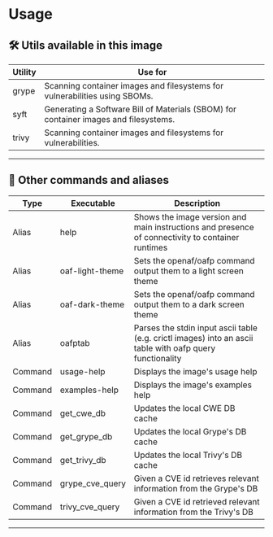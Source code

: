 # Usage

## 🛠️  Utils available in this image

| Utility | Use for     |
|---------|-------------|
| grype | Scanning container images and filesystems for vulnerabilities using SBOMs. |
| syft | Generating a Software Bill of Materials (SBOM) for container images and filesystems. |
| trivy | Scanning container images and filesystems for vulnerabilities. |

---

## 🔧  Other commands and aliases

| Type | Executable | Description |
|------|------------|-------------|
| Alias | help | Shows the image version and main instructions and presence of connectivity to container runtimes |
| Alias | oaf-light-theme | Sets the openaf/oafp command output them to a light screen theme |
| Alias | oaf-dark-theme | Sets the openaf/oafp command output them to a dark screen theme |
| Alias | oafptab | Parses the stdin input ascii table (e.g. crictl images) into an ascii table with oafp query functionality |
| Command | usage-help | Displays the image's usage help |
| Command | examples-help | Displays the image's examples help |
| Command | get_cwe_db | Updates the local CWE DB cache |
| Command | get_grype_db | Updates the local Grype's DB cache |
| Command | get_trivy_db | Updates the local Trivy's DB cache |
| Command | grype_cve_query | Given a CVE id retrieves relevant information from the Grype's DB |
| Command | trivy_cve_query | Given a CVE id retrieved relevant information from the Trivy's DB |

---